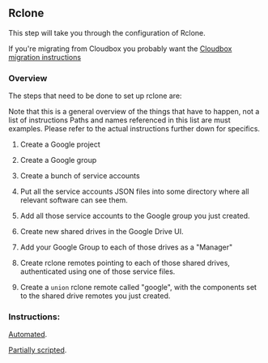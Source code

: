 ## Rclone
This step will take you through the configuration of Rclone.

If you're migrating from Cloudbox you probably want the [Cloudbox migration instructions](https://docs.saltbox.dev/community/guides/cloudbox/)

### Overview

The steps that need to be done to set up rclone are:

Note that this is a general overview of the things that have to happen, not a list of instructions  Paths and names referenced in this list are must examples.  Please refer to the actual instructions further down for specifics.

1. Create a Google project

1. Create a Google group

1. Create a bunch of service accounts

1. Put all the service accounts JSON files into some directory where all relevant software can see them.

1. Add all those service accounts to the Google group you just created.

2. Create new shared drives in the Google Drive UI.

3. Add your Google Group to each of those drives as a "Manager"

4. Create rclone remotes pointing to each of those shared drives, authenticated using one of those service files.

5. Create a `union` rclone remote called "google", with the components set to the shared drive remotes you just created.

### Instructions:

[Automated](rclone-auto.md).

[Partially scripted](rclone-manual.md).
